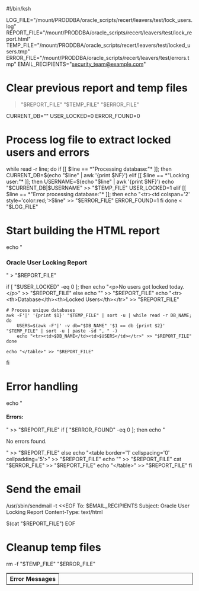#!/bin/ksh

LOG_FILE="/mount/PRODDBA/oracle_scripts/recert/leavers/test/lock_users.log"
REPORT_FILE="/mount/PRODDBA/oracle_scripts/recert/leavers/test/lock_report.html"
TEMP_FILE="/mount/PRODDBA/oracle_scripts/recert/leavers/test/locked_users.tmp"
ERROR_FILE="/mount/PRODDBA/oracle_scripts/recert/leavers/test/errors.tmp"
EMAIL_RECIPIENTS="security_team@example.com"

# Clear previous report and temp files
> "$REPORT_FILE"
> "$TEMP_FILE"
> "$ERROR_FILE"

CURRENT_DB=""
USER_LOCKED=0
ERROR_FOUND=0

# Process log file to extract locked users and errors
while read -r line; do
    if [[ $line == *"Processing database:"* ]]; then
        CURRENT_DB=$(echo "$line" | awk '{print $NF}')
    elif [[ $line == *"Locking user:"* ]]; then
        USERNAME=$(echo "$line" | awk '{print $NF}')
        echo "$CURRENT_DB|$USERNAME" >> "$TEMP_FILE"
        USER_LOCKED=1
    elif [[ $line == *"Error processing database:"* ]]; then
        echo "<tr><td colspan='2' style='color:red;'>$line</td></tr>" >> "$ERROR_FILE"
        ERROR_FOUND=1
    fi
done < "$LOG_FILE"

# Start building the HTML report
echo "<h3>Oracle User Locking Report</h3>" > "$REPORT_FILE"

if [ "$USER_LOCKED" -eq 0 ]; then
    echo "<p>No users got locked today.</p>" >> "$REPORT_FILE"
else
    echo "<table border='1' cellspacing='0' cellpadding='5'>" >> "$REPORT_FILE"
    echo "<tr><th>Database</th><th>Locked Users</th></tr>" >> "$REPORT_FILE"

    # Process unique databases
    awk -F'|' '{print $1}' "$TEMP_FILE" | sort -u | while read -r DB_NAME; do
        USERS=$(awk -F'|' -v db="$DB_NAME" '$1 == db {print $2}' "$TEMP_FILE" | sort -u | paste -sd ", " -)
        echo "<tr><td>$DB_NAME</td><td>$USERS</td></tr>" >> "$REPORT_FILE"
    done

    echo "</table>" >> "$REPORT_FILE"
fi

# Error handling
echo "<h4>Errors:</h4>" >> "$REPORT_FILE"
if [ "$ERROR_FOUND" -eq 0 ]; then
    echo "<p>No errors found.</p>" >> "$REPORT_FILE"
else
    echo "<table border='1' cellspacing='0' cellpadding='5'>" >> "$REPORT_FILE"
    echo "<tr><th>Error Messages</th></tr>" >> "$REPORT_FILE"
    cat "$ERROR_FILE" >> "$REPORT_FILE"
    echo "</table>" >> "$REPORT_FILE"
fi

# Send the email
/usr/sbin/sendmail -t <<EOF
To: $EMAIL_RECIPIENTS
Subject: Oracle User Locking Report
Content-Type: text/html

$(cat "$REPORT_FILE")
EOF

# Cleanup temp files
rm -f "$TEMP_FILE" "$ERROR_FILE"
